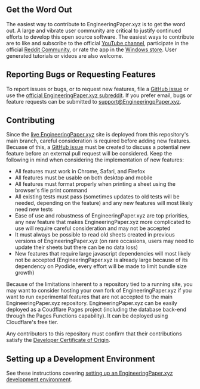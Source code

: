 ## Get the Word Out
The easiest way to contribute to EngineeringPaper.xyz is to get the word out. A large and vibrate user community are critical to justify continued efforts to develop this open source software. The easiest ways to contribute are to like and subscribe to the official [YouTube channel](https://www.youtube.com/channel/UCaFxwEznNUfJagZ1Xi6Rh2A), participate in the official [Reddit Community](https://www.reddit.com/r/EngineeringPaperXYZ/), or rate the app in the [Windows store](https://apps.microsoft.com/store/detail/engineeringpaperxyz/9N1W74WC2X2M). User generated tutorials or videos are also welcome.

## Reporting Bugs or Requesting Features
To report issues or bugs, or to request new features, file a 
[GitHub issue](https://github.com/mgreminger/EngineeringPaper.xyz/issues) or use the 
[official EngineeringPaper.xyz subreddit](https://www.reddit.com/r/EngineeringPaperXYZ/). If you prefer email, bugs or feature 
requests can be submitted to [support@EngineeringpPaper.xyz](mailto:support@engineeringpaper.xyz).

## Contributing
Since the [live EngineeringPaper.xyz](https://engineeringpaper.xyz) site is deployed from this repository's main branch, careful consideration is required before 
adding new features. Becuase of this, a [GitHub issue](https://github.com/mgreminger/EngineeringPaper.xyz/issues) must be created to discuss a potential new feature before an external pull request
will be considered. Keep the following in mind when considering the implementation of new features:

* All features must work in Chrome, Safari, and Firefox
* All features must be usable on both desktop and mobile
* All features must format properly when printing a sheet using the browser's file print command
* All existing tests must pass (sometimes updates to old tests will be needed, depending on the feature) and any new features will most likely need new tests
* Ease of use and robustness of EngineeringPaper.xyz are top priorities, any new feature that makes EngineeringPaper.xyz more complicated to use will require careful consideration and may not be accepted
* It must always be possible to read old sheets created in previous versions of EngineeringPaper.xyz (on rare occasions, users may need to update their sheets but there can be no data loss)
* New features that require large javascript dependencies will most likely not be accepted (EngineeringPaper.xyz is already large because of its dependency on Pyodide, every effort will be made to limit bundle size growth)

Because of the limitations inherent to a repository tied to a running site, you may want to consider hosting your own fork of EngineeringPaper.xyz if you 
want to run experimental features that are not accepted to the main EngineeringPaper.xyz repository. EngineeringPaper.xyz can be easily deployed as a
Coudflare Pages project (including the database back-end through the Pages Functions capability). It can be deployed using Cloudflare's
free tier. 

Any contributors to this repository must confirm that their contributions satisfy the [Developer Certificate of Origin](https://developercertificate.org/).

## Setting up a Development Environment
See these instructions covering [setting up an EngineeringPaper.xyz development environment](https://github.com/mgreminger/EngineeringPaper.xyz#build-instructions).
